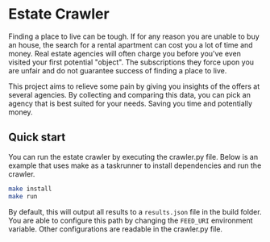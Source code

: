 # Estate Crawler

Finding a place to live can be tough. If for any reason you are unable 
to buy an house, the search for a rental apartment can cost you a lot 
of time and money. Real estate agencies will often charge you before
you've even visited your first potential "object". 
The subscriptions they force upon you are unfair and do not 
guarantee success of finding a place to live.

This project aims to relieve some pain by giving you insights of the 
offers at several agencies. By collecting and comparing this data, 
you can pick an agency that is best suited for your needs. 
Saving you time and potentially money.

## Quick start
You can run the estate crawler by executing the crawler.py file. Below is an example that uses make as a taskrunner
to install dependencies and run the crawler.

```bash
make install
make run
```

By default, this will output all results to a `results.json` file in the build folder. You are able to configure this
path by changing the `FEED_URI` environment variable. Other configurations are readable in the crawler.py file.